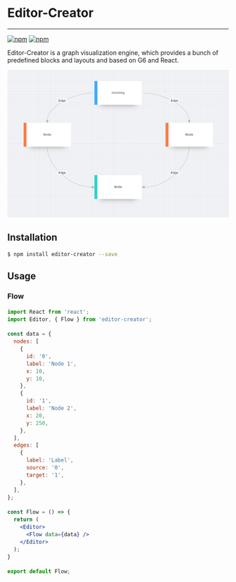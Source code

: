 # Editor-Creator

***

[![npm](https://img.shields.io/npm/v/editor-creator)](https://www.npmjs.com/package/editor-creator)
[![npm](https://img.shields.io/npm/dm/editor-creator)](https://www.npmjs.com/package/editor-creator)

Editor-Creator is a graph visualization engine, which provides a bunch of predefined blocks and layouts and based on G6 and React.

![Cover](https://raw.githubusercontent.com/eyudinkov/editor-creator/main/images/cover.png)

## Installation

```bash
$ npm install editor-creator --save
```

## Usage

### Flow

```jsx
import React from 'react';
import Editor, { Flow } from 'editor-creator';

const data = {
  nodes: [
    {
      id: '0',
      label: 'Node 1',
      x: 10,
      y: 10,
    },
    {
      id: '1',
      label: 'Node 2',
      x: 20,
      y: 250,
    },
  ],
  edges: [
    {
      label: 'Label',
      source: '0',
      target: '1',
    },
  ],
};

const Flow = () => {
  return (
    <Editor>
      <Flow data={data} />
    </Editor>
  );
}

export default Flow;
```
